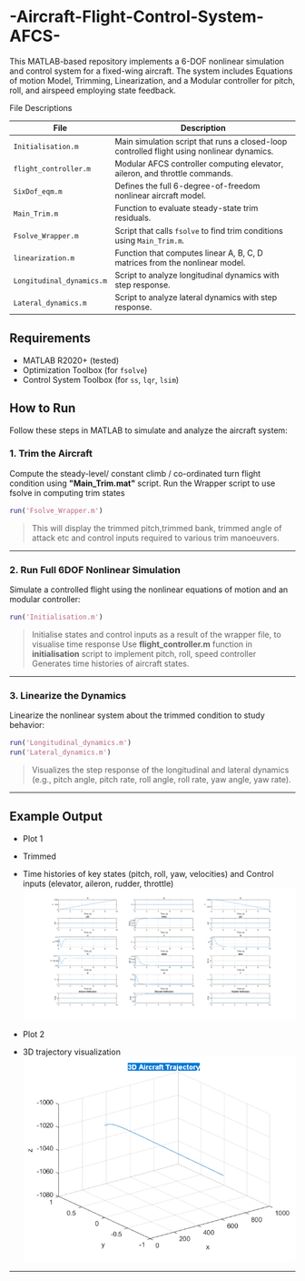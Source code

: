 # -Aircraft-Flight-Control-System-AFCS-
This MATLAB-based repository implements a 6-DOF nonlinear simulation and control system for a fixed-wing aircraft. The system includes  Equations of motion Model, Trimming, Linearization, and a Modular controller for pitch, roll, and airspeed employing state feedback.

File Descriptions

| File                   | Description |
|------------------------|-------------|
| `Initialisation.m`     | Main simulation script that runs a closed-loop controlled flight using nonlinear dynamics. |
| `flight_controller.m`  | Modular AFCS controller computing elevator, aileron, and throttle commands. |
| `SixDof_eqm.m`         | Defines the full 6-degree-of-freedom nonlinear aircraft model. |
| `Main_Trim.m`          | Function to evaluate steady-state trim residuals. |
| `Fsolve_Wrapper.m`     | Script that calls `fsolve` to find trim conditions using `Main_Trim.m`. |
| `linearization.m`      | Function that computes linear A, B, C, D matrices from the nonlinear model. |
| `Longitudinal_dynamics.m` | Script to analyze longitudinal dynamics with step response. |
| `Lateral_dynamics.m` | Script to analyze lateral dynamics with step response. |


##  Requirements
- MATLAB R2020+ (tested)
- Optimization Toolbox (for `fsolve`)
- Control System Toolbox (for `ss`, `lqr`, `lsim`)


##  How to Run

Follow these steps in MATLAB to simulate and analyze the aircraft system:

###  1. **Trim the Aircraft**

Compute the steady-level/ constant climb / co-ordinated turn flight condition using **"Main_Trim.mat"** script.
Run the Wrapper script to use fsolve in computing trim states
```matlab
run('Fsolve_Wrapper.m')
```
> This will display the trimmed pitch,trimmed bank, trimmed angle of attack etc and control inputs required to various trim manoeuvers.

---

### 2. **Run Full 6DOF Nonlinear Simulation**

Simulate a controlled flight using the nonlinear equations of motion and an modular controller:
```matlab
run('Initialisation.m')

```
>Initialise states and control inputs as a result of the wrapper file, to visualise time response
>Use **flight_controller.m** function in **initialisation** script to implement pitch, roll, speed controller
> Generates time histories of aircraft states.

---

###  3. **Linearize the Dynamics**

Linearize the nonlinear system about the trimmed condition to study behavior:
```matlab
run('Longitudinal_dynamics.m')
run('Lateral_dynamics.m')
```
> Visualizes the step response of the longitudinal and lateral dynamics (e.g., pitch angle, pitch rate, roll angle, roll rate, yaw angle, yaw rate).

---


##  Example Output
- Plot 1
- Trimmed
- Time histories of key states (pitch, roll, yaw, velocities) and Control inputs (elevator, aileron, rudder, throttle)
![States Vs Time](./Aircraft%20States.png)

- Plot 2
- 3D trajectory visualization
![Aircraft Trajectory](./3D%20Aircraft%20Trajectory.png)
---
